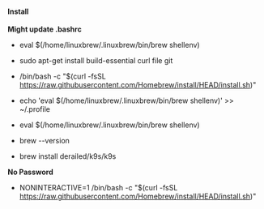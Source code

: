 #### Install

**Might update .bashrc**

- eval $(/home/linuxbrew/.linuxbrew/bin/brew shellenv)


- sudo apt-get install build-essential curl file git
- /bin/bash -c "$(curl -fsSL https://raw.githubusercontent.com/Homebrew/install/HEAD/install.sh)"
- echo 'eval $(/home/linuxbrew/.linuxbrew/bin/brew shellenv)' >> ~/.profile
- eval $(/home/linuxbrew/.linuxbrew/bin/brew shellenv)
- brew --version

- brew install derailed/k9s/k9s

**No Password**

- NONINTERACTIVE=1 /bin/bash -c "$(curl -fsSL https://raw.githubusercontent.com/Homebrew/install/HEAD/install.sh)"


